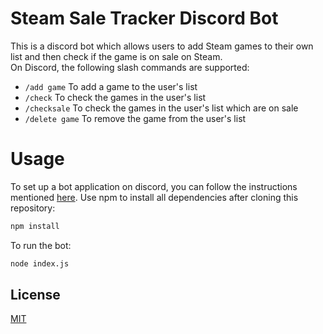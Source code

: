 # Steam Sale Tracker Discord Bot
This is a discord bot which allows users to add Steam games to their own list and then check if the game is on sale on Steam.  
On Discord, the following slash commands are supported:  
- `/add game` To add a game to the user's list
- `/check` To check the games in the user's list
- `/checksale` To check the games in the user's list which are on sale
- `/delete game` To remove the game from the user's list

# Usage
To set up a bot application on discord, you can follow the instructions mentioned [here](https://discordjs.guide/preparations/setting-up-a-bot-application.html#creating-your-bot).
Use npm to install all dependencies after cloning this repository:
```bash
npm install
```
To run the bot:  
```bash
node index.js
```
## License

[MIT](https://choosealicense.com/licenses/mit/)